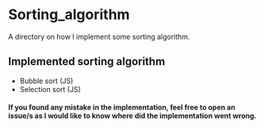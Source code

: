 # Sorting_algorithm
A directory on how I implement some sorting algorithm.

## Implemented sorting algorithm
 
 - Bubble sort (JS)
 - Selection sort (JS)
 
 
 #### If you found any mistake in the implementation, feel free to open an issue/s as I would like to know where did the implementation went wrong.
